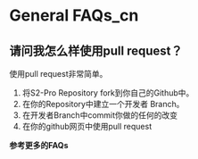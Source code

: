 # General FAQs_cn

## 请问我怎么样使用pull request？
使用pull request非常简单。
1.	将S2-Pro Repository fork到你自己的Github中。
2.	在你的Repository中建立一个开发者 Branch。
3.	在开发者Branch中commit你做的任何的改变
4.	在你的github网页中使用pull request	

**参考更多的FAQs**

